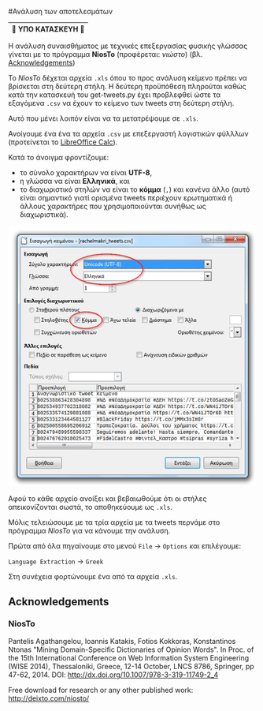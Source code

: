 #Ανάλυση των αποτελεσμάτων

| :construction: ΥΠΟ ΚΑΤΑΣΚΕΥΗ :construction: |
| --- |

Η ανάλυση συναισθήματος με τεχνικές επεξεργασίας φυσικής γλώσσας γίνεται
με το πρόγραμμα **NiosTo** (προφέρεται: *νιώστο*) (βλ. [Acknowledgements](#acknowledgements))

Το *NiosTo* δέχεται αρχεία `.xls` όπου το προς ανάλυση κείμενο πρέπει να βρίσκεται
στη δεύτερη στήλη. Η δεύτερη προϋπόθεση πληρούται καθώς κατά την
κατασκευή του get-tweets.py έχει προβλεφθεί ώστε τα εξαγόμενα `.csv` 
να έχουν το κείμενο των tweets στη δεύτερη στήλη.

Αυτό που μένει λοιπόν είναι να τα μετατρέψουμε σε `.xls`.

Ανοίγουμε ένα ένα τα αρχεία `.csv` με επεξεργαστή λογιστικών φύλλλων 
(προτείνεται το [LibreOffice Calc](https://el.libreoffice.org/)).

Κατά το άνοιγμα φροντίζουμε:
* το σύνολο χαρακτήρων να είναι **UTF-8**,
* η γλώσσα να είναι **Ελληνικά**, και
* το διαχωριστικό στηλών να είναι το **κόμμα** (`,`) και κανένα άλλο 
(αυτό είναι σημαντικό γιατί ορισμένα tweets περιέχουν ερωτηματικά ή άλλους
χαρακτήρες που χρησιμοποιούνται συνήθως ως διαχωριστικά).

![στιγμιότυπο οθόνης από το Calc](calc-screenshot.png)

Αφού το κάθε αρχείο ανοίξει και βεβαιωθούμε ότι οι στήλες απεικονίζονται
σωστά, το αποθηκεύουμε ως `.xls`.

Μόλις τελειώσουμε με τα τρία αρχεία με τα tweets περνάμε στο πρόγραμμα *NiosTo*
για να κάνουμε την ανάλυση.

Πρώτα από όλα πηγαίνουμε στο μενού `File` → `Options` και επιλέγουμε:

`Language Extraction` → `Greek`

Στη συνέχεια φορτώνουμε ένα από τα αρχεία `.xls`.

## Acknowledgements

### NiosTo

Pantelis Agathangelou, Ioannis Katakis, Fotios Kokkoras, Konstantinos Ntonas
"Mining Domain-Specific Dictionaries of Opinion Words". In Proc. of the  15th
International Conference on Web Information System Engineering (WISE 2014),
Thessaloniki, Greece, 12-14 October, LNCS 8786, Springer, pp 47-62, 2014.
DOI: http://dx.doi.org/10.1007/978-3-319-11749-2_4

Free download for research or any other published work: http://deixto.com/niosto/